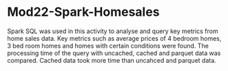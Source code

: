 # Mod22-Spark-Homesales
Spark SQL was used in this activity to analyse and query key metrics from home sales data.
Key metrics such as average prices of 4 bedroom homes, 3 bed room homes and homes with certain conditions were found.
The processing time of the query with uncached, cached and parquet data was compared.
Cached data took more time than uncahced and parquet data.
